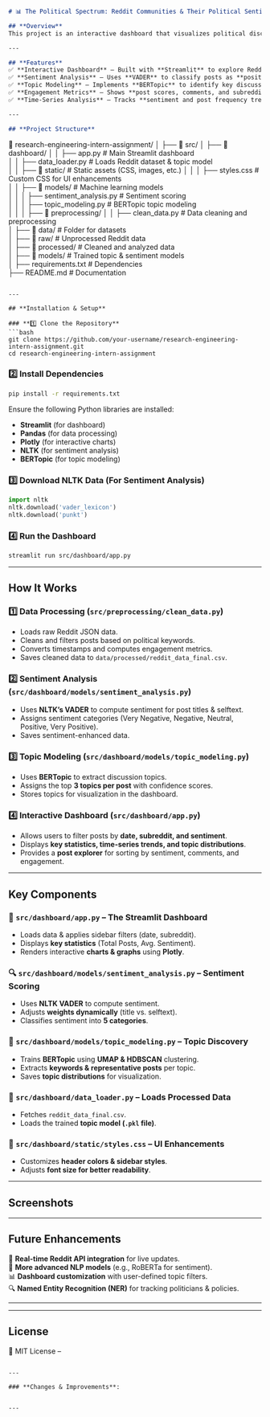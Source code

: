 
```md
# 📊 The Political Spectrum: Reddit Communities & Their Political Sentiments  

## **Overview**  
This project is an interactive dashboard that visualizes political discussions on Reddit. It provides insights into how information narratives evolved, which communities were most active, and how users engaged with different types of content.  

---

## **Features**  
✅ **Interactive Dashboard** – Built with **Streamlit** to explore Reddit data dynamically.  
✅ **Sentiment Analysis** – Uses **VADER** to classify posts as **positive, neutral, or negative**.  
✅ **Topic Modeling** – Implements **BERTopic** to identify key discussion topics.  
✅ **Engagement Metrics** – Shows **post scores, comments, and subreddit activity**.  
✅ **Time-Series Analysis** – Tracks **sentiment and post frequency trends over time**.  

---

## **Project Structure**  
```
📂 research-engineering-intern-assignment/
│
├── 📂 src/
│   ├── 📂 dashboard/
│   │   ├── app.py                # Main Streamlit dashboard  
│   │   ├── data_loader.py        # Loads Reddit dataset & topic model  
│   │   ├── 📂 static/             # Static assets (CSS, images, etc.)
│   │   │   ├── styles.css         # Custom CSS for UI enhancements  
│   │   ├── 📂 models/             # Machine learning models  
│   │   │   ├── sentiment_analysis.py # Sentiment scoring  
│   │   │   ├── topic_modeling.py  # BERTopic topic modeling  
│   │
│   ├── 📂 preprocessing/
│   │   ├── clean_data.py          # Data cleaning and preprocessing  
│
├── 📂 data/                       # Folder for datasets  
│   ├── 📂 raw/                    # Unprocessed Reddit data  
│   ├── 📂 processed/               # Cleaned and analyzed data  
│
├── 📂 models/                      # Trained topic & sentiment models  
│
├── requirements.txt                # Dependencies  
├── README.md                       # Documentation  
```

---

## **Installation & Setup**  

### **1️⃣ Clone the Repository**  
```bash
git clone https://github.com/your-username/research-engineering-intern-assignment.git
cd research-engineering-intern-assignment
```

### **2️⃣ Install Dependencies**  
```bash
pip install -r requirements.txt
```
Ensure the following Python libraries are installed:  
- **Streamlit** (for dashboard)  
- **Pandas** (for data processing)  
- **Plotly** (for interactive charts)  
- **NLTK** (for sentiment analysis)  
- **BERTopic** (for topic modeling)  

### **3️⃣ Download NLTK Data (For Sentiment Analysis)**  
```python
import nltk
nltk.download('vader_lexicon')
nltk.download('punkt')
```

### **4️⃣ Run the Dashboard**  
```bash
streamlit run src/dashboard/app.py
```

---

## **How It Works**  

### **1️⃣ Data Processing (`src/preprocessing/clean_data.py`)**  
- Loads raw Reddit JSON data.  
- Cleans and filters posts based on political keywords.  
- Converts timestamps and computes engagement metrics.  
- Saves cleaned data to `data/processed/reddit_data_final.csv`.  

### **2️⃣ Sentiment Analysis (`src/dashboard/models/sentiment_analysis.py`)**  
- Uses **NLTK’s VADER** to compute sentiment for post titles & selftext.  
- Assigns sentiment categories (Very Negative, Negative, Neutral, Positive, Very Positive).  
- Saves sentiment-enhanced data.  

### **3️⃣ Topic Modeling (`src/dashboard/models/topic_modeling.py`)**  
- Uses **BERTopic** to extract discussion topics.  
- Assigns the top **3 topics per post** with confidence scores.  
- Stores topics for visualization in the dashboard.  

### **4️⃣ Interactive Dashboard (`src/dashboard/app.py`)**  
- Allows users to filter posts by **date, subreddit, and sentiment**.  
- Displays **key statistics, time-series trends, and topic distributions**.  
- Provides a **post explorer** for sorting by sentiment, comments, and engagement.  

---

## **Key Components**  

### 📌 **`src/dashboard/app.py`** – The Streamlit Dashboard  
- Loads data & applies sidebar filters (date, subreddit).  
- Displays **key statistics** (Total Posts, Avg. Sentiment).  
- Renders interactive **charts & graphs** using **Plotly**.  

### 🔍 **`src/dashboard/models/sentiment_analysis.py`** – Sentiment Scoring  
- Uses **NLTK VADER** to compute sentiment.  
- Adjusts **weights dynamically** (title vs. selftext).  
- Classifies sentiment into **5 categories**.  

### 📢 **`src/dashboard/models/topic_modeling.py`** – Topic Discovery  
- Trains **BERTopic** using **UMAP & HDBSCAN** clustering.  
- Extracts **keywords & representative posts** per topic.  
- Saves **topic distributions** for visualization.  

### 🔄 **`src/dashboard/data_loader.py`** – Loads Processed Data  
- Fetches `reddit_data_final.csv`.  
- Loads the trained **topic model (`.pkl` file)**.  

### 🎨 **`src/dashboard/static/styles.css`** – UI Enhancements  
- Customizes **header colors & sidebar styles**.  
- Adjusts **font size for better readability**.  

---

## **Screenshots**  
 

---

## **Future Enhancements**  
🚀 **Real-time Reddit API integration** for live updates.  
🤖 **More advanced NLP models** (e.g., RoBERTa for sentiment).  
📊 **Dashboard customization** with user-defined topic filters.  
🔍 **Named Entity Recognition (NER)** for tracking politicians & policies.  

---



---

## **License**  
📜 MIT License – 
```

---

### **Changes & Improvements**:  


---